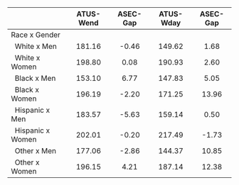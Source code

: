 
|                      |    ATUS-Wend |     ASEC-Gap |    ATUS-Wday |     ASEC-Gap |
| -------------------- | :----------: | :----------: | :----------: | :----------: |
| Race x Gender        |              |              |              |              |
| &nbsp;&nbsp;White x Men |       181.16 |        -0.46 |       149.62 |         1.68 |
| &nbsp;&nbsp;White x Women |       198.80 |         0.08 |       190.93 |         2.60 |
| &nbsp;&nbsp;Black x Men |       153.10 |         6.77 |       147.83 |         5.05 |
| &nbsp;&nbsp;Black x Women |       196.19 |        -2.20 |       171.25 |        13.96 |
| &nbsp;&nbsp;Hispanic x Men |       183.57 |        -5.63 |       159.14 |         0.50 |
| &nbsp;&nbsp;Hispanic x Women |       202.01 |        -0.20 |       217.49 |        -1.73 |
| &nbsp;&nbsp;Other x Men |       177.06 |        -2.86 |       144.37 |        10.85 |
| &nbsp;&nbsp;Other x Women |       196.15 |         4.21 |       187.14 |        12.38 |

